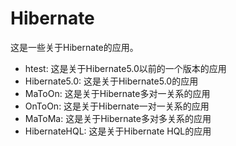 # Hibernate
这是一些关于Hibernate的应用。
* htest: 这是关于Hibernate5.0以前的一个版本的应用
* Hibernate5.0: 这是关于Hibernate5.0的应用
* MaToOn: 这是关于Hibernate多对一关系的应用
* OnToOn: 这是关于Hibernate一对一关系的应用
* MaToMa: 这是关于Hibernate多对多关系的应用
* HibernateHQL: 这是关于Hibernate HQL的应用
